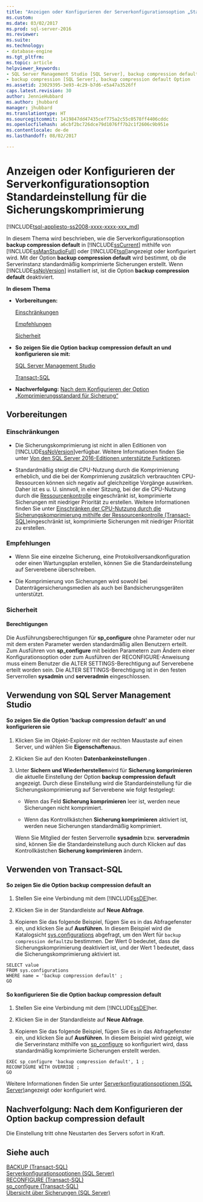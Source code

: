 ```yaml
---
title: "Anzeigen oder Konfigurieren der Serverkonfigurationsoption „Standardeinstellung für die Sicherungskomprimierung“ | Microsoft-Dokumentation"
ms.custom: 
ms.date: 03/02/2017
ms.prod: sql-server-2016
ms.reviewer: 
ms.suite: 
ms.technology:
- database-engine
ms.tgt_pltfrm: 
ms.topic: article
helpviewer_keywords:
- SQL Server Management Studio [SQL Server], backup compression default option
- backup compression [SQL Server], backup compression default Option
ms.assetid: 23029395-3e93-4c29-b7d6-e5a47a3526ff
caps.latest.revision: 30
author: JennieHubbard
ms.author: jhubbard
manager: jhubbard
ms.translationtype: HT
ms.sourcegitcommit: 1419847dd47435cef775a2c55c0578ff4406cddc
ms.openlocfilehash: a6cbf2bc726dce79d1076ff7b2c1f2606c9b951e
ms.contentlocale: de-de
ms.lasthandoff: 08/02/2017

---
```

# <a name="view-or-configure-the-backup-compression-default-server-configuration-option"></a>Anzeigen oder Konfigurieren der Serverkonfigurationsoption Standardeinstellung für die Sicherungskomprimierung
[!INCLUDE[tsql-appliesto-ss2008-xxxx-xxxx-xxx_md](../../includes/tsql-appliesto-ss2008-xxxx-xxxx-xxx-md.md)]

  In diesem Thema wird beschrieben, wie die Serverkonfigurationsoption **backup compression default** in [!INCLUDE[ssCurrent](../../includes/sscurrent-md.md)] mithilfe von [!INCLUDE[ssManStudioFull](../../includes/ssmanstudiofull-md.md)] oder [!INCLUDE[tsql](../../includes/tsql-md.md)]angezeigt oder konfiguriert wird. Mit der Option **backup compression default** wird bestimmt, ob die Serverinstanz standardmäßig komprimierte Sicherungen erstellt. Wenn [!INCLUDE[ssNoVersion](../../includes/ssnoversion-md.md)] installiert ist, ist die Option **backup compression default** deaktiviert.  
  
 **In diesem Thema**  
  
-   **Vorbereitungen:**  
  
     [Einschränkungen](#Restrictions)  
  
     [Empfehlungen](#Recommendations)  
  
     [Sicherheit](#Security)  
  
-   **So zeigen Sie die Option backup compression default an und konfigurieren sie mit:**  
  
     [SQL Server Management Studio](#SSMSProcedure)  
  
     [Transact-SQL](#TsqlProcedure)  
  
-   **Nachverfolgung:**  [Nach dem Konfigurieren der Option „Komprimierungsstandard für Sicherung“](#FollowUp)  
  
##  <a name="BeforeYouBegin"></a> Vorbereitungen  
  
###  <a name="Restrictions"></a> Einschränkungen  
  
-   Die Sicherungskomprimierung ist nicht in allen Editionen von [!INCLUDE[ssNoVersion](../../includes/ssnoversion-md.md)]verfügbar. Weitere Informationen finden Sie unter [Von den SQL Server 2016-Editionen unterstützte Funktionen](~/sql-server/editions-and-supported-features-for-sql-server-2016.md).  
  
-   Standardmäßig steigt die CPU-Nutzung durch die Komprimierung erheblich, und die bei der Komprimierung zusätzlich verbrauchten CPU-Ressourcen können sich negativ auf gleichzeitige Vorgänge auswirken. Daher ist es u. U. sinnvoll, in einer Sitzung, bei der die CPU-Nutzung durch die [Ressourcenkontrolle](../../relational-databases/resource-governor/resource-governor.md) eingeschränkt ist, komprimierte Sicherungen mit niedriger Priorität zu erstellen. Weitere Informationen finden Sie unter [Einschränken der CPU-Nutzung durch die Sicherungskomprimierung mithilfe der Ressourcenkontrolle &#40;Transact-SQL&#41;](../../relational-databases/backup-restore/use-resource-governor-to-limit-cpu-usage-by-backup-compression-transact-sql.md)eingeschränkt ist, komprimierte Sicherungen mit niedriger Priorität zu erstellen.  
  
###  <a name="Recommendations"></a> Empfehlungen  
  
-   Wenn Sie eine einzelne Sicherung, eine Protokollversandkonfiguration oder einen Wartungsplan erstellen, können Sie die Standardeinstellung auf Serverebene überschreiben.  
  
-   Die Komprimierung von Sicherungen wird sowohl bei Datenträgersicherungsmedien als auch bei Bandsicherungsgeräten unterstützt.  
  
###  <a name="Security"></a> Sicherheit  
  
####  <a name="Permissions"></a> Berechtigungen  
 Die Ausführungsberechtigungen für **sp_configure** ohne Parameter oder nur mit dem ersten Parameter werden standardmäßig allen Benutzern erteilt. Zum Ausführen von **sp_configure** mit beiden Parametern zum Ändern einer Konfigurationsoption oder zum Ausführen der RECONFIGURE-Anweisung muss einem Benutzer die ALTER SETTINGS-Berechtigung auf Serverebene erteilt worden sein. Die ALTER SETTINGS-Berechtigung ist in den festen Serverrollen **sysadmin** und **serveradmin** eingeschlossen.  
  
##  <a name="SSMSProcedure"></a> Verwendung von SQL Server Management Studio  
  
#### <a name="to-view-or-configure-the-backup-compression-default-option"></a>So zeigen Sie die Option 'backup compression default' an und konfigurieren sie  
  
1.  Klicken Sie im Objekt-Explorer mit der rechten Maustaste auf einen Server, und wählen Sie **Eigenschaften**aus.  
  
2.  Klicken Sie auf den Knoten **Datenbankeinstellungen** .  
  
3.  Unter **Sichern und Wiederherstellen**wird für **Sicherung komprimieren** die aktuelle Einstellung der Option **backup compression default** angezeigt. Durch diese Einstellung wird die Standardeinstellung für die Sicherungskomprimierung auf Serverebene wie folgt festgelegt:  
  
    -   Wenn das Feld **Sicherung komprimieren** leer ist, werden neue Sicherungen nicht komprimiert.  
  
    -   Wenn das Kontrollkästchen **Sicherung komprimieren** aktiviert ist, werden neue Sicherungen standardmäßig komprimiert.  
  
     Wenn Sie Mitglied der festen Serverrolle **sysadmin** bzw. **serveradmin** sind, können Sie die Standardeinstellung auch durch Klicken auf das Kontrollkästchen **Sicherung komprimieren** ändern.  
  
##  <a name="TsqlProcedure"></a> Verwenden von Transact-SQL  
  
#### <a name="to-view-the-backup-compression-default-option"></a>So zeigen Sie die Option backup compression default an  
  
1.  Stellen Sie eine Verbindung mit dem [!INCLUDE[ssDE](../../includes/ssde-md.md)]her.  
  
2.  Klicken Sie in der Standardleiste auf **Neue Abfrage**.  
  
3.  Kopieren Sie das folgende Beispiel, fügen Sie es in das Abfragefenster ein, und klicken Sie auf **Ausführen**. In diesem Beispiel wird die Katalogsicht [sys.configurations](../../relational-databases/system-catalog-views/sys-configurations-transact-sql.md) abgefragt, um den Wert für `backup compression default`zu bestimmen. Der Wert 0 bedeutet, dass die Sicherungskomprimierung deaktiviert ist, und der Wert 1 bedeutet, dass die Sicherungskomprimierung aktiviert ist.  
  
```tsql  
SELECT value   
FROM sys.configurations   
WHERE name = 'backup compression default' ;  
GO  
```  
  
#### <a name="to-configure-the-backup-compression-default-option"></a>So konfigurieren Sie die Option backup compression default  
  
1.  Stellen Sie eine Verbindung mit dem [!INCLUDE[ssDE](../../includes/ssde-md.md)]her.  
  
2.  Klicken Sie in der Standardleiste auf **Neue Abfrage**.  
  
3.  Kopieren Sie das folgende Beispiel, fügen Sie es in das Abfragefenster ein, und klicken Sie auf **Ausführen**. In diesem Beispiel wird gezeigt, wie die Serverinstanz mithilfe von [sp_configure](../../relational-databases/system-stored-procedures/sp-configure-transact-sql.md) so konfiguriert wird, dass standardmäßig komprimierte Sicherungen erstellt werden.  
  
```tsql  
EXEC sp_configure 'backup compression default', 1 ;  
RECONFIGURE WITH OVERRIDE ;  
GO 
```  
  
 Weitere Informationen finden Sie unter [Serverkonfigurationsoptionen &#40;SQL Server&#41;](../../database-engine/configure-windows/server-configuration-options-sql-server.md)angezeigt oder konfiguriert wird.  
  
##  <a name="FollowUp"></a> Nachverfolgung: Nach dem Konfigurieren der Option backup compression default  
 Die Einstellung tritt ohne Neustarten des Servers sofort in Kraft.  
  
## <a name="see-also"></a>Siehe auch  
 [BACKUP &#40;Transact-SQL&#41;](../../t-sql/statements/backup-transact-sql.md)   
 [Serverkonfigurationsoptionen &#40;SQL Server&#41;](../../database-engine/configure-windows/server-configuration-options-sql-server.md)   
 [RECONFIGURE &#40;Transact-SQL&#41;](../../t-sql/language-elements/reconfigure-transact-sql.md)   
 [sp_configure &#40;Transact-SQL&#41;](../../relational-databases/system-stored-procedures/sp-configure-transact-sql.md)   
 [Übersicht über Sicherungen &#40;SQL Server&#41;](../../relational-databases/backup-restore/backup-overview-sql-server.md)  
  
  


